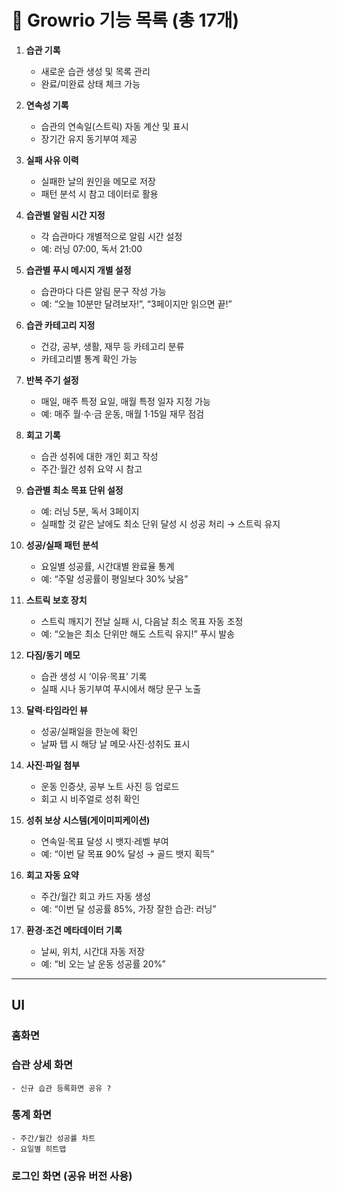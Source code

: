# 📌 Growrio 기능 목록 (총 17개)

1. **습관 기록**

   - 새로운 습관 생성 및 목록 관리
   - 완료/미완료 상태 체크 가능

2. **연속성 기록**

   - 습관의 연속일(스트릭) 자동 계산 및 표시
   - 장기간 유지 동기부여 제공

3. **실패 사유 이력**

   - 실패한 날의 원인을 메모로 저장
   - 패턴 분석 시 참고 데이터로 활용

4. **습관별 알림 시간 지정**

   - 각 습관마다 개별적으로 알림 시간 설정
   - 예: 러닝 07:00, 독서 21:00

5. **습관별 푸시 메시지 개별 설정**

   - 습관마다 다른 알림 문구 작성 가능
   - 예: “오늘 10분만 달려보자!”, “3페이지만 읽으면 끝!”

6. **습관 카테고리 지정**

   - 건강, 공부, 생활, 재무 등 카테고리 분류
   - 카테고리별 통계 확인 가능

7. **반복 주기 설정**

   - 매일, 매주 특정 요일, 매월 특정 일자 지정 가능
   - 예: 매주 월·수·금 운동, 매월 1·15일 재무 점검

8. **회고 기록**

   - 습관 성취에 대한 개인 회고 작성
   - 주간·월간 성취 요약 시 참고

9. **습관별 최소 목표 단위 설정**

   - 예: 러닝 5분, 독서 3페이지
   - 실패할 것 같은 날에도 최소 단위 달성 시 성공 처리 → 스트릭 유지

10. **성공/실패 패턴 분석**

    - 요일별 성공률, 시간대별 완료율 통계
    - 예: “주말 성공률이 평일보다 30% 낮음”

11. **스트릭 보호 장치**

    - 스트릭 깨지기 전날 실패 시, 다음날 최소 목표 자동 조정
    - 예: “오늘은 최소 단위만 해도 스트릭 유지!” 푸시 발송

12. **다짐/동기 메모**

    - 습관 생성 시 ‘이유·목표’ 기록
    - 실패 시나 동기부여 푸시에서 해당 문구 노출

13. **달력·타임라인 뷰**

    - 성공/실패일을 한눈에 확인
    - 날짜 탭 시 해당 날 메모·사진·성취도 표시

14. **사진·파일 첨부**

    - 운동 인증샷, 공부 노트 사진 등 업로드
    - 회고 시 비주얼로 성취 확인

15. **성취 보상 시스템(게이미피케이션)**

    - 연속일·목표 달성 시 뱃지·레벨 부여
    - 예: “이번 달 목표 90% 달성 → 골드 뱃지 획득”

16. **회고 자동 요약**

    - 주간/월간 회고 카드 자동 생성
    - 예: “이번 달 성공률 85%, 가장 잘한 습관: 러닝”

17. **환경·조건 메타데이터 기록**
    - 날씨, 위치, 시간대 자동 저장
    - 예: “비 오는 날 운동 성공률 20%”

---

## UI

### 홈화면

### 습관 상세 화면

    - 신규 습관 등록화면 공유 ?

### 통계 화면

    - 주간/월간 성공률 차트
    - 요일별 히트맵

### 로그인 화면 (공유 버전 사용)
